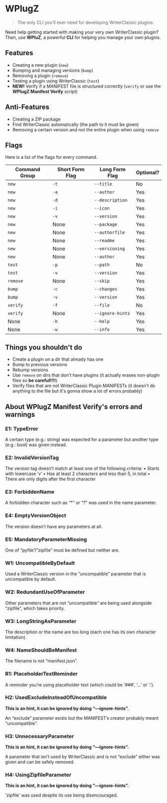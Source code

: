 # WPlugZ
> The only CLI you'll ever need for developing WriterClassic plugins.

Need help getting started with making your very own WriterClassic plugin? Then, use **WPluZ**, a powerful **CLI** for helping you manage your own plugins.

## Features
- Creating a new plugin (`new`)
- Bumping and managing versions (`bump`)
- Removing a plugin (`remove`)
- Testing a plugin using WriterClassic (`test`)
- **NEW!** Verify if a MANIFEST file is structured correctly (`verify` or use the **WPlugZ Manifest Verify** script)

## Anti-Features
- Creating a ZIP package
- Find WriterClassic automatically (the path to it must be given)
- Removing a certain version and not the entire plugin when using `remove`

## Flags
Here is a list of the flags for every command.

| Command Group | Short Form Flag | Long Form Flag | Optional? |
--------|------|-----------|----|
| `new` | `-t` | `--title` | No |
| `new` | `-a` | `--author` | Yes |
| `new` | `-d` | `--description` | Yes |
| `new` | `-i` | `--icon` | Yes |
| `new` | `-v` | `--version` | Yes |
| `new` | None | `--package` | Yes |
| `new` | None | `--authorfile` | Yes |
| `new` | None | `--readme` | Yes |
| `new` | None | `--versioning` | Yes |
| `new` | None | `--author` | Yes |
| `test` | `-p` | `--path` | No |
| `test` | `-v` | `--version` | Yes |
| `remove` | None | `--skip` | Yes |
| `bump` | `-c` | `--changes` | Yes |
| `bump` | `-v` | `--version` | Yes |
| `verify` | `-f` | `--file` | No |
| `verify` | None | `--ignore-hints` | Yes |
| None | `-h` | `--help` | Yes |
| None | `-w` | `--info` | Yes |

## Things you shouldn't do
- Create a plugin on a dir that already has one
- Bump to previous versions
- Rebump versions
- Use `remove` on dirs that don't have plugins (it actually erases non-plugin files so **be careful!!!!**)
- Verify files that are not WriterClassic Plugin MANIFESTs (it doesn't do anything to the file but it's gonna show a lot of errors probably)

## About WPlugZ Manifest Verify's errors and warnings
### E1: TypeError
A certain type (e.g.: string) was expected for a parameter but another type (e.g.: bool) was given instead.

### E2: InvalidVersionTag
The version tag doesn’t match at least one of the following criteria:
•    Starts with lowercase ‘v’
•    Has at least 2 characters and less than 5, in total
•    There are only digits after the first character

### E3: ForbiddenName
A forbidden character such as “*” or “?” was used in the name parameter.

### E4: EmptyVersionObject
The version doesn’t have any parameters at all.

### E5: MandatoryParameterMissing
One of “pyfile”/”zipfile” must be defined but neither are.

### W1: UncompatibleByDefault
Used a WriterClassic version in the “uncompatible” parameter that is uncompatible by default.

### W2: RedundantUseOfParameter
Other parameters that are not “uncompatible” are being used alongside “zipfile”, which takes priority.

### W3: LongStringAsParameter
The description or the name are too long (each one has its own character limitation).

### W4: NameShouldBeManifest
The filename is not “manifest.json”.

### R1: PlaceholderTextReminder
A reminder you’re using placeholder text (which could be ‘###’, ‘…’ or ‘.’).

### H2: UsedExcludeInsteadOfUncompatible
**This is an hint, it can be ignored by doing “—ignore-hints”.**

An “exclude” parameter exists but the MANIFEST’s creator probably meant “uncompatible”.

### H3: UnnecessaryParameter
**This is an hint, it can be ignored by doing “—ignore-hints”.**

A parameter that isn’t used by WriterClassic and is not “exclude” either was given and can be safely removed.

### H4: UsingZipfileParameter
**This is an hint, it can be ignored by doing “—ignore-hints”.**

'zipfile' was used despite its use being disencouraged.
